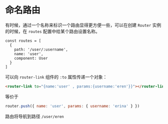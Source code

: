 # 命名路由
有时候，通过一个名称来标识一个路由显得更方便一些，可以在创建 `Router` 实例的时候，在 `routes` 配置中给某个路由设置名称。
```js{4}
const routes = [
  {
    path: '/user/:username',
    name: 'user',
    component: User
  }
]
```
可以向 `router-link` 组件的 `:to` 属性传递一个对象：
```html
<router-link to="{name:'user' , params:{username:'eren'}}"></router-link>
```
等价于
```js
router.push({ name: 'user', params: { username: 'erina' } })
```
路由将导航到路径 `/user/eren`